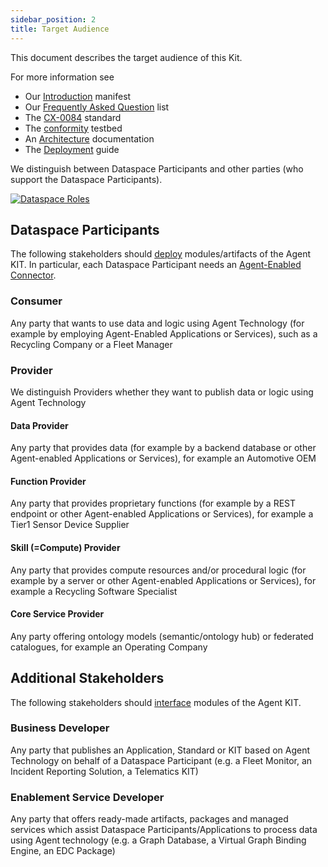 ```yaml
---
sidebar_position: 2
title: Target Audience
---
```


This document describes the target audience of this Kit.

For more information see

* Our [Introduction](intro) manifest
* Our [Frequently Asked Question](faq) list
* The [CX-0084](https://github.com/catenax-ng/product-catena-x-standardization/blob/CX-0084-FederatedQueriesInDataSpaces/standards/CX-0084-FederatedQueriesInDataSpaces/1.0.0/CX-0084-FederatedQueriesInDataSpaces-v1.0.0.md) standard
* The [conformity](testbed) testbed
* An [Architecture](../development-view/architecture) documentation
* The [Deployment](../operation-view/deployment) guide

We distinguish between Dataspace Participants and other parties (who support the Dataspace Participants).

[![Dataspace Roles](/img/dataspace_roles_small.png)](/img/dataspace_roles.png)

## Dataspace Participants

The following stakeholders should [deploy](../operation-view/deployment) modules/artifacts of the Agent KIT.
In particular, each Dataspace Participant needs an [Agent-Enabled Connector](../operation-view/agent_edc).

### Consumer

Any party that wants to use data and logic using Agent Technology (for example by employing Agent-Enabled Applications or Services), such as a Recycling Company or a Fleet Manager

### Provider

We distinguish Providers whether they want to publish data or logic using Agent Technology

#### Data Provider

Any party that provides data (for example by a backend database or other Agent-enabled Applications or Services), for example an Automotive OEM

#### Function Provider

Any party that provides proprietary functions (for example by a REST endpoint or other Agent-enabled Applications or Services), for example a Tier1 Sensor Device Supplier

#### Skill (=Compute) Provider

Any party that provides compute resources and/or procedural logic (for example by a server or other Agent-enabled Applications or Services), for example a Recycling Software Specialist

#### Core Service Provider

Any party offering ontology models (semantic/ontology hub) or federated catalogues, for example an Operating Company

## Additional Stakeholders

The following stakeholders should [interface](../development-view/architecture) modules of the Agent KIT.

### Business Developer

Any party that publishes an Application, Standard or KIT based on Agent Technology on behalf of a Dataspace Participant (e.g. a Fleet Monitor, an Incident Reporting Solution, a Telematics KIT)

### Enablement Service Developer

Any party that offers ready-made artifacts, packages and managed services which assist Dataspace Participants/Applications to process data using Agent technology (e.g. a Graph Database, a Virtual Graph Binding Engine, an EDC Package)
